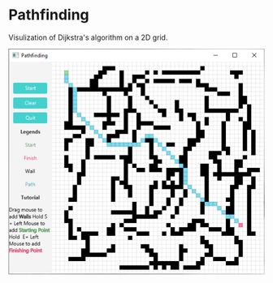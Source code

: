 # Pathfinding




Visulization of Dijkstra's algorithm on a 2D grid.

<div align = "center">
 <img src = "sample_image_0.PNG">
</div>
